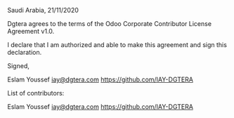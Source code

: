 Saudi Arabia, 21/11/2020

Dgtera agrees to the terms of the Odoo Corporate Contributor License
Agreement v1.0.

I declare that I am authorized and able to make this agreement and sign this
declaration.

Signed,

Eslam Youssef iay@dgtera.com https://github.com/IAY-DGTERA

List of contributors:

Eslam Youssef iay@dgtera.com https://github.com/IAY-DGTERA

